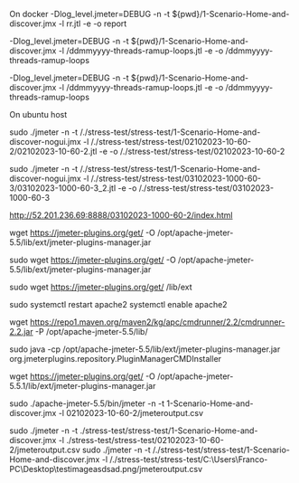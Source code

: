 On docker
-Dlog_level.jmeter=DEBUG -n -t ${pwd}/1-Scenario-Home-and-discover.jmx -l rr.jtl  -e -o report

-Dlog_level.jmeter=DEBUG -n -t ${pwd}/1-Scenario-Home-and-discover.jmx -l /ddmmyyyy-threads-ramup-loops.jtl  -e -o /ddmmyyyy-threads-ramup-loops

-Dlog_level.jmeter=DEBUG -n -t ${pwd}/1-Scenario-Home-and-discover.jmx -l /ddmmyyyy-threads-ramup-loops.jtl  -e -o /ddmmyyyy-threads-ramup-loops

On ubuntu host

sudo ./jmeter -n -t /./stress-test/stress-test/1-Scenario-Home-and-discover-nogui.jmx -l /./stress-test/stress-test/02102023-10-60-2/02102023-10-60-2.jtl -e -o /./stress-test/stress-test/02102023-10-60-2

sudo ./jmeter -n -t /./stress-test/stress-test/1-Scenario-Home-and-discover-nogui.jmx -l /./stress-test/stress-test/03102023-1000-60-3/03102023-1000-60-3_2.jtl -e -o /./stress-test/stress-test/03102023-1000-60-3


http://52.201.236.69:8888/03102023-1000-60-2/index.html


wget https://jmeter-plugins.org/get/ -O /opt/apache-jmeter-5.5/lib/ext/jmeter-plugins-manager.jar

sudo wget https://jmeter-plugins.org/get/ -O /opt/apache-jmeter-5.5/lib/ext/jmeter-plugins-manager.jar

sudo wget https://jmeter-plugins.org/get/ /lib/ext

sudo systemctl restart apache2
systemctl enable apache2

wget https://repo1.maven.org/maven2/kg/apc/cmdrunner/2.2/cmdrunner-2.2.jar -P /opt/apache-jmeter-5.5/lib/

sudo java -cp /opt/apache-jmeter-5.5/lib/ext/jmeter-plugins-manager.jar org.jmeterplugins.repository.PluginManagerCMDInstaller


wget https://jmeter-plugins.org/get/ -O /opt/apache-jmeter-5.5.1/lib/ext/jmeter-plugins-manager.jar


sudo ./apache-jmeter-5.5/bin/jmeter -n -t 1-Scenario-Home-and-discover.jmx -l  02102023-10-60-2/jmeteroutput.csv

sudo ./jmeter -n -t ./stress-test/stress-test/1-Scenario-Home-and-discover.jmx -l  ./stress-test/stress-test/02102023-10-60-2/jmeteroutput.csv
sudo ./jmeter -n -t /./stress-test/stress-test/1-Scenario-Home-and-discover.jmx -l  /./stress-test/stress-test/C:\Users\Franco-PC\Desktop\testimageasdsad.png/jmeteroutput.csv